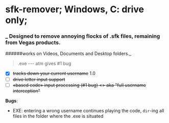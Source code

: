 # sfk-remover; Windows, C: drive only;
### _ Designed to remove annoying flocks of .sfk files, remaining from Vegas products.
######works on Videos, Documents and Desktop folders._
> .exe --- atm gives #1 bug

- [x] ~~tracks down your current username~~ 1.0
- [ ] ~~drive letter input support~~
- [ ] ~~«based code» input processing (#1 bug) <> aka "full username interception"~~

**Bugs**:
* EXE: entering a wrong username continues playing the code, `dir`-ing all files in the folder where the .exe is situated

